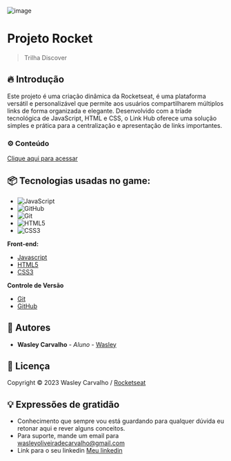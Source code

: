 ![image](https://github.com/wasleyfps/projeto-rocket/assets/88601440/c0b80da0-6153-463a-bc08-571b3d348a23)

# Projeto Rocket

> Trilha Discover

## 🔥 Introdução

Este projeto é uma criação dinâmica da Rocketseat, é uma plataforma versátil e personalizável que permite aos usuários compartilharem múltiplos links de forma organizada e elegante. Desenvolvido com a tríade tecnológica de JavaScript, HTML e CSS, o Link Hub oferece uma solução simples e prática para a centralização e apresentação de links importantes.

### ⚙️ Conteúdo

[Clique aqui para acessar](https://wasleyfps.github.io/projeto-rocket/)

## 📦 Tecnologias usadas no game:

* ![JavaScript](https://img.shields.io/badge/javascript-%23323330.svg?style=for-the-badge&logo=javascript&logoColor=%23F7DF1E)
* ![GitHub](https://img.shields.io/badge/github-%23121011.svg?style=for-the-badge&logo=github&logoColor=white)
* ![Git](https://img.shields.io/badge/git-%23F05033.svg?style=for-the-badge&logo=git&logoColor=white)
* ![HTML5](https://img.shields.io/badge/html5-%23E34F26.svg?style=for-the-badge&logo=html5&logoColor=white)
* ![CSS3](https://img.shields.io/badge/css3-%231572B6.svg?style=for-the-badge&logo=css3&logoColor=white)

**Front-end:**
* [Javascript](https://developer.mozilla.org/pt-BR/docs/Web/JavaScript/)
* [HTML5](https://developer.mozilla.org/pt-BR/docs/Web/HTML/)
* [CSS3](https://developer.mozilla.org/pt-BR/docs/Web/CSS/)


**Controle de Versão**
* [Git](https://git-scm.com/)
* [GitHub](https://github.com/)

## 👷 Autores

* **Wasley Carvalho** - *Aluno* - [Wasley](https://github.com/wasleyfps)

## 📄 Licença

Copyright © 2023 Wasley Carvalho / [Rocketseat](https://www.rocketseat.com.br/)

## 💡 Expressões de gratidão

* Conhecimento que sempre vou está guardando para qualquer dúvida eu retonar aqui e rever alguns conceitos.
* Para suporte, mande um email para wasleyoliveiradecarvalho@gmail.com
* Link para o seu linkedin [Meu linkedin](https://www.linkedin.com/in/wasleyfps/)

